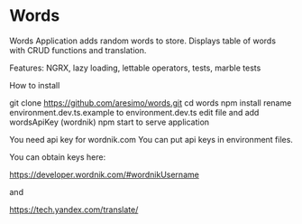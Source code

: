 # Words
Words
Application adds random words to store.
Displays table of words with CRUD functions and translation.

Features: NGRX, lazy loading, lettable operators, tests, marble tests

How to install

git clone https://github.com/aresimo/words.git
cd words
npm install
rename environment.dev.ts.example to environment.dev.ts
edit file and add wordsApiKey (wordnik)
npm start to serve application

You need api key for wordnik.com
You can put api keys in environment files.

You can obtain keys here:

https://developer.wordnik.com/#wordnikUsername

and

https://tech.yandex.com/translate/
